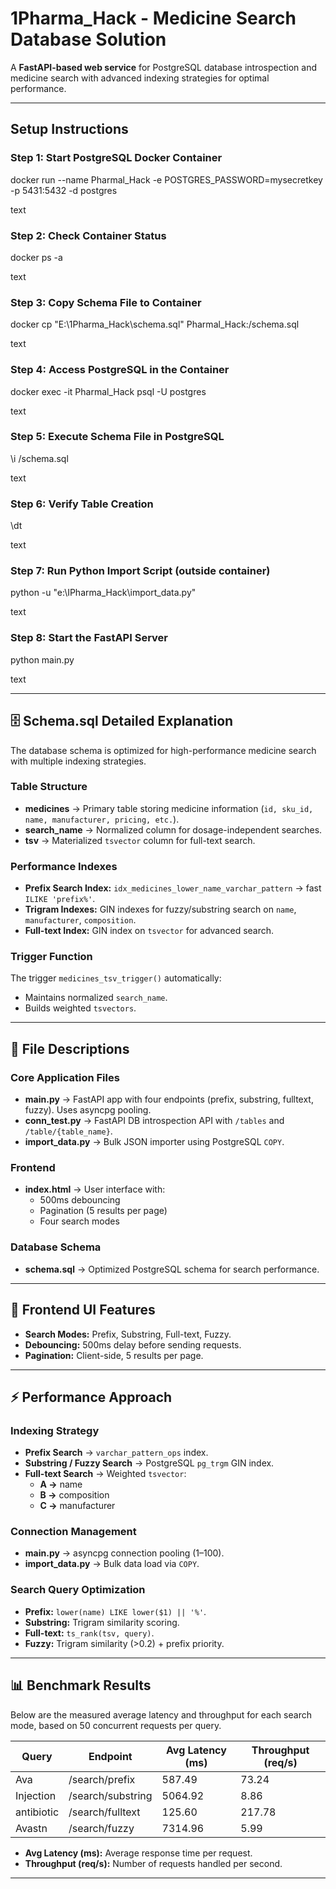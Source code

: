 # 1Pharma_Hack - Medicine Search Database Solution

A **FastAPI-based web service** for PostgreSQL database introspection and medicine search with advanced indexing strategies for optimal performance.

---

## Setup Instructions

### Step 1: Start PostgreSQL Docker Container

docker run --name Pharmal_Hack -e POSTGRES_PASSWORD=mysecretkey -p 5431:5432 -d postgres

text

### Step 2: Check Container Status

docker ps -a

text

### Step 3: Copy Schema File to Container

docker cp "E:\1Pharma_Hack\schema.sql" Pharmal_Hack:/schema.sql

text

### Step 4: Access PostgreSQL in the Container

docker exec -it Pharmal_Hack psql -U postgres

text

### Step 5: Execute Schema File in PostgreSQL

\i /schema.sql

text

### Step 6: Verify Table Creation

\dt

text

### Step 7: Run Python Import Script (outside container)

python -u "e:\IPharma_Hack\import_data.py"

text

### Step 8: Start the FastAPI Server

python main.py

text

---

## 🗄️ Schema.sql Detailed Explanation

The database schema is optimized for high-performance medicine search with multiple indexing strategies.

### Table Structure

- **medicines** → Primary table storing medicine information (`id, sku_id, name, manufacturer, pricing, etc.`).
- **search_name** → Normalized column for dosage-independent searches.
- **tsv** → Materialized `tsvector` column for full-text search.

### Performance Indexes

- **Prefix Search Index:** `idx_medicines_lower_name_varchar_pattern` → fast `ILIKE 'prefix%'`.
- **Trigram Indexes:** GIN indexes for fuzzy/substring search on `name`, `manufacturer`, `composition`.
- **Full-text Index:** GIN index on `tsvector` for advanced search.

### Trigger Function

The trigger `medicines_tsv_trigger()` automatically:

- Maintains normalized `search_name`.
- Builds weighted `tsvectors`.

---

## 📂 File Descriptions

### Core Application Files

- **main.py** → FastAPI app with four endpoints (prefix, substring, fulltext, fuzzy). Uses asyncpg pooling.
- **conn_test.py** → FastAPI DB introspection API with `/tables` and `/table/{table_name}`.
- **import_data.py** → Bulk JSON importer using PostgreSQL `COPY`.

### Frontend

- **index.html** → User interface with:
  - 500ms debouncing
  - Pagination (5 results per page)
  - Four search modes

### Database Schema

- **schema.sql** → Optimized PostgreSQL schema for search performance.

---

## 🎨 Frontend UI Features

- **Search Modes:** Prefix, Substring, Full-text, Fuzzy.
- **Debouncing:** 500ms delay before sending requests.
- **Pagination:** Client-side, 5 results per page.

---

## ⚡ Performance Approach

### Indexing Strategy

- **Prefix Search** → `varchar_pattern_ops` index.
- **Substring / Fuzzy Search** → PostgreSQL `pg_trgm` GIN index.
- **Full-text Search** → Weighted `tsvector`:
  - **A →** name
  - **B →** composition
  - **C →** manufacturer

### Connection Management

- **main.py** → asyncpg connection pooling (1–100).
- **import_data.py** → Bulk data load via `COPY`.

### Search Query Optimization

- **Prefix:** `lower(name) LIKE lower($1) || '%'`.
- **Substring:** Trigram similarity scoring.
- **Full-text:** `ts_rank(tsv, query)`.
- **Fuzzy:** Trigram similarity (>0.2) + prefix priority.

---

## 📊 Benchmark Results

Below are the measured average latency and throughput for each search mode, based on 50 concurrent requests per query.

| Query      | Endpoint          | Avg Latency (ms) | Throughput (req/s) |
| ---------- | ----------------- | ---------------- | ------------------ |
| Ava        | /search/prefix    | 587.49           | 73.24              |
| Injection  | /search/substring | 5064.92          | 8.86               |
| antibiotic | /search/fulltext  | 125.60           | 217.78             |
| Avastn     | /search/fuzzy     | 7314.96          | 5.99               |

- **Avg Latency (ms):** Average response time per request.
- **Throughput (req/s):** Number of requests handled per second.

---
